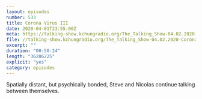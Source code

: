 ```yaml
---
layout: episodes
number: 533
title: Corona Virus III
date: 2020-04-01T23:55:00Z
meta: https://talking-show.kchungradio.org/The_Talking_Show-04.02.2020-Coronavirus_03.mp3
file: //talking-show.kchungradio.org/The_Talking_Show-04.02.2020-Coronavirus_03.mp3
excerpt: ""
duration: "00:50:24"
length: "36286225"
explicit: "yes"
category: episodes
---
```

Spatially distant, but psychically bonded, Steve and Nicolas continue talking between themselves. 

